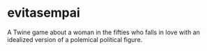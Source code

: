 # evitasempai
A Twine game about ​a woman in the fifties who falls in love with an idealized version of a polemical political figure.​
